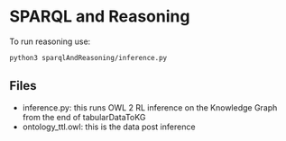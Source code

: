 # SPARQL and Reasoning

To run reasoning use:

```bash
python3 sparqlAndReasoning/inference.py
```

## Files

- inference.py: this runs OWL 2 RL inference on the Knowledge Graph from the end of tabularDataToKG
- ontology_ttl.owl: this is the data post inference
